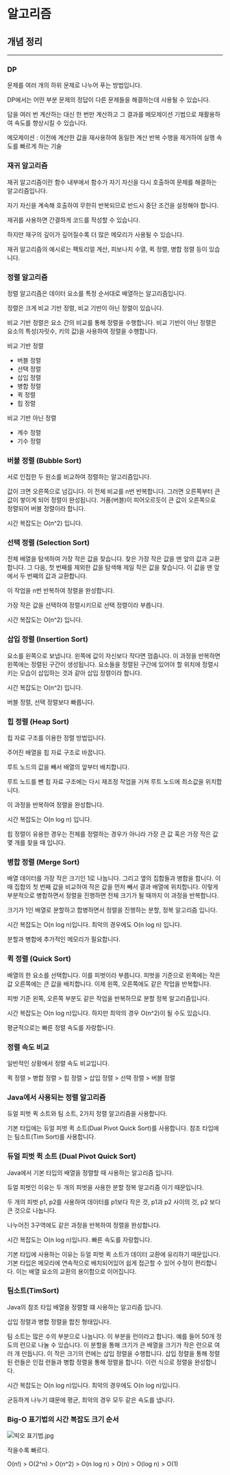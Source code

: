 # 알고리즘
## 개념 정리 

---


### DP
문제를 여러 개의 하위 문제로 나누어 푸는 방법입니다.

DP에서는 어떤 부분 문제의 정답이 다른 문제들을 해결하는데 사용될 수 있습니다.

답을 여러 번 계산하는 대신 한 번만 계산하고 그 결과를 메모제이션 기법으로 재활용하여 속도를 향상시킬 수 있습니다.

메모제이션 : 이전에 계산한 값을 재사용하여 동일한 계산 반복 수행을 제거하여 실행 속도를 빠르게 하는 기술



### 재귀 알고리즘
재귀 알고리즘이란 함수 내부에서 함수가 자기 자신을 다시 호출하여 문제를 해결하는 알고리즘입니다.

자기 자신을 계속해 호출하여 무한히 반복되므로 반드시 중단 조건을 설정해야 합니다.

재귀를 사용하면 간결하게 코드를 작성할 수 있습니다.

하지만 재구의 깊이가 깊어질수록 더 많은 메모리가 사용될 수 있습니다.

재귀 알고리즘의 예시로는 팩토리얼 계산, 피보나치 수열, 퀵 정렬, 병합 정렬 등이 있습니다.


### 정렬 알고리즘
정렬 알고리즘은 데이터 요소를 특정 순서대로 배열하는 알고리즘입니다.

정렬은 크게 비교 기반 정렬, 비교 기반이 아닌 정렬이 있습니다.

비교 기반 정렬은 요소 간의 비교를 통해 정렬을 수행합니다. 비교 기반이 아닌 정렬은 요소의 특성(자릿수, 키의 값)을 사용하여 정렬을 수행합니다.

비교 기반 정렬

- 버블 정렬
- 선택 정렬
- 삽입 정렬
- 병합 정렬
- 퀵 정렬
- 힙 정렬

비교 기반 아닌 정렬

- 계수 정렬
- 기수 정렬


### 버블 정렬 (Bubble Sort)

서로 인접한 두 원소를 비교하여 정렬하는 알고리즘입니다.

값이 크면 오른쪽으로 넘깁니다. 이 전체 비교를 n번 반복합니다. 그러면 오른쪽부터 큰 값이 쌓이게 되어 정렬이 완성됩니다. 거품(버블)이 피어오르듯이 큰 값이 오른쪽으로 정렬되어 버블 정렬이라 합니다.

시간 복잡도는 O(n^2) 입니다.


### 선택 정렬 (Selection Sort)

전체 배열을 탐색하여 가장 작은 값을 찾습니다. 찾은 가장 작은 값을 맨 앞의 값과 교환합니다. 그 다음, 첫 번째를 제외한 값을 탐색해 제일 작은 값을 찾습니다. 이 값을 맨 앞에서 두 번째의 값과 교환합니다.

이 작업을 n번 반복하여 정렬을 완성합니다.

가장 작은 값을 선택하여 정렬시키므로 선택 정렬이라 부릅니다. 

시간 복잡도는 O(n^2) 입니다.


### 삽입 정렬 (Insertion Sort)

요소를 왼쪽으로 보냅니다. 왼쪽에 값이 자신보다 작다면 멈춥니다. 이 과정을 반복하면 왼쪽에는 정렬된 구간이 생성됩니다. 요소들을 정렬된 구간에 있어야 할 위치에 정렬시키는 모습이 삽입하는 것과 같아 삽입 정렬이라 합니다.

시간 복잡도는 O(n^2) 입니다.

버블 정렬, 선택 정렬보다 빠릅니다.


### 힙 정렬 (Heap Sort)

힙 자료 구조를 이용한 정렬 방법입니다.

주어진 배열을 힙 자료 구조로 바꿉니다.

루트 노드의 값을 빼서 배열의 앞부터 배치합니다.

루트 노드를 뺀 힙 자료 구조에는 다시 재조정 작업을 거쳐 루트 노드에 최소값을 위치합니다.

이 과정을 반복하여 정렬을 완성합니다.

시간 복잡도는 O(n log n) 입니다.

힙 정렬이 유용한 경우는 전체를 정렬하는 경우가 아니라 가장 큰 값 혹은 가장 작은 값 몇 개를 찾을 때 입니다.



### 병합 정렬 (Merge Sort)
배열 데이터를 가장 작은 크기인 1로 나눕니다. 그리고 옆의 집합들과 병합을 합니다. 이 때 집합의 첫 번째 값을 비교하여 작은 값을 먼저 빼서 결과 배열에 위치합니다. 이렇게 부분적으로 병합하면서 정렬을 진행하면 전체 크기가 될 때까지 이 과정을 반복합니다.

크기가 1인 배열로 분할하고 합병하면서 정렬을 진행하는 분할, 정복 알고리즘 입니다.

시간 복잡도는 O(n log n)입니다. 최악의 경우에도 O(n log n) 입니다.

분할과 병합에 추가적인 메모리가 필요합니다.


### 퀵 정렬 (Quick Sort)
배열의 한 요소를 선택합니다. 이를 피벗이라 부릅니다. 피벗을 기준으로 왼쪽에는 작은 값 오른쪽에는 큰 값을 배치합니다. 이제 왼쪽, 오른쪽에도 같은 작업을 반복합니다.

피벗 기준 왼쪽, 오른쪽 부분도 같은 작업을 반복하므로 분할 정복 알고리즘입니다.

시간 복잡도는 O(n log n)입니다. 하지만 최악의 경우 O(n^2)이 될 수도 있습니다.

평균적으로는 빠른 정렬 속도를 자랑합니다.


### 정렬 속도 비교 
일반적인 상황에서 정렬 속도 비교입니다.

퀵 정렬 > 병합 정렬 > 힙 정렬 > 삽입 정렬 > 선택 정렬 > 버블 정렬 



### Java에서 사용되는 정렬 알고리즘
듀얼 피벗 퀵 소트와 팀 소트, 2가지 정렬 알고리즘을 사용합니다.

기본 타입에는 듀얼 피벗 퀵 소트(Dual Pivot Quick Sort)를 사용합니다.
참조 타입에는 팀소트(Tim Sort)를 사용합니다.


### 듀얼 피벗 퀵 소트 (Dual Pivot Quick Sort)
Java에서 기본 타입의 배열을 정렬할 때 사용하는 알고리즘 입니다.

듀얼 피벗인 이유는 두 개의 피벗을 사용한 분할 정복 알고리즘 이기 때문입니다.

두 개의 피벗 p1, p2를 사용하여 데이터를 p1보다 작은 것, p1과 p2 사이의 것, p2 보다 큰 것으로 나눕니다.

나누어진 3구역에도 같은 과정을 반복하여 정렬을 완성합니다.

시간 복잡도는 O(n log n)입니다. 빠른 속도를 자랑합니다.

기본 타입에 사용하는 이유는 듀얼 피벗 퀵 소트가 데이터 교환에 유리하기 때문입니다. 기본 타입은 메모리에 연속적으로 배치되어있어 쉽게 접근할 수 있어 수정이 편리합니다. 이는 배열 요소의 교환의 용이함으로 이어집니다.



### 팀소트(TimSort)
Java의 참조 타입 배열을 정렬할 떄 사용하는 알고리즘 입니다.

삽입 정렬과 병합 정렬을 합친 형태입니다.

팀 소트는 많은 수의 부분으로 나눕니다. 이 부분을 런이라고 합니다. 예를 들어 50개 정도의 런으로 나눌 수 있습니다. 이 분할을 통해 크기가 큰 배열을 크기가 작은 런으로 여러 개 만듭니다. 이 작은 크기의 런에는 삽입 정렬을 수행합니다. 삽입 정렬을 통해 정렬된 런들은 인접 런들과 병합 정렬을 통해 정렬을 합니다. 이런 식으로 정렬을 완성합니다.

시간 복잡도는 O(n log n)입니다.  최악의 경우에도 O(n log n)입니다.

균등하게 나누기 떄문에 평균, 최악의 경우 모두 같은 속도를 냅니다.


### Big-O 표기법의 시간 복잡도 크기 순서

![빅오 표기법.jpg](https://prod-files-secure.s3.us-west-2.amazonaws.com/d47ca134-bd1f-40b6-9b4b-738866d7a2ea/9e2cb3d0-6bd7-4bc7-bb35-84733cb5426b/%EB%B9%85%EC%98%A4_%ED%91%9C%EA%B8%B0%EB%B2%95.jpg)

작을수록 빠르다.

O(n!) > O(2^n) > O(n^2) > O(n log n) > O(n) > O(log n) > O(1)
